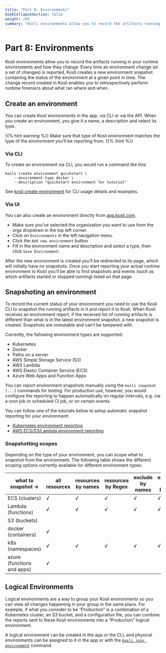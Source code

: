 ```yaml
---
title: "Part 8: Environments"
bookCollapseSection: false
weight: 280
summary: "Kosli environments allow you to record the artifacts running in your runtime environments and how they change. Every time an environment change (or a set of changes) is reported, Kosli creates a new environment snapshot containing the status of the environment at a given point in time. The change record created in Kosli enables you to retrospectively perform runtime forensics about what ran where and when."
---
```

# Part 8: Environments

Kosli environments allow you to record the artifacts running in your runtime environments and how they change. Every time an environment change (or a set of changes) is reported, Kosli creates a new environment snapshot containing the status of the environment at a given point in time. The change record created in Kosli enables you to retrospectively perform runtime forensics about what ran where and when.

## Create an environment

You can create Kosli environments in the app, via CLI or via the API. When you create an environment, you give it a name, a description and select its type. 

{{% hint warning %}}
Make sure that type of Kosli environment matches the type of the environment you'll be reporting from.
{{% /hint %}}

### Via CLI

To create an environment via CLI, you would run a command like this:

```shell {.command}
kosli create environment quickstart \
    --environment-type docker \
    --description "quickstart environment for tutorial"
```

See [kosli create environment](/client_reference/kosli_create_environment/) for CLI usage details and examples.

### Via UI

You can also create an environment directly from [app.kosli.com](https://app.kosli.com).

- Make sure you've selected the organization you want to use from the orgs dropdown in the top left corner.
- Click on `Environments` in the left navigation menu.
- Click the `Add new environment` button
- Fill in the environment name and description and select a type, then click `Save Environment`.


After the new environment is created you'll be redirected to its page, which will initially have no snapshots. Once you start reporting your actual runtime environment to Kosli you'll be able to find snapshots and events (such as which artifacts started or stopped running) listed on that page.

## Snapshoting an environment

To record the current status of your environment you need to use the Kosli CLI to snapshot the running artifacts in it and report it to Kosli. 
When Kosli receives an environment report, if the received list of running artifacts is different than what is in the latest environment snapshot, a new snapshot is created. Snapshots are immutable and can't be tampered with.

Currently, the following environment types are supported:
- Kubernetes
- Docker
- Paths on a server
- AWS Simple Storage Service (S3)
- AWS Lambda
- AWS Elastic Container Service (ECS)
- Azure Web Apps and Function Apps

You can report environment snapshots manually using the `kosli snapshot [...]` commands for testing. For production use, however,  you would configure the reporting to happen automatically on regular intervals, e.g. via a cron job or scheduled CI job, or on certain events. 

You can follow one of the tutorials below to setup automatic snapshot reporting for your environment:
- [Kubernetes environment reporting](/tutorials/report_k8s_envs)
- [AWS ECS/S3/Lambda environment reporting](/tutorials/report_aws_envs)

### Snapshotting scopes

Depending on the type of your environment, you can scope what to snapshot from the environment. The following table shows the different scoping options currently available for different environment types:

| what to snapshot ->        | all resources | resources by names | resources by Regex | exclude by names | exclude by Regex |
|----------------------------|---------------|--------------------|--------------------|------------------|------------------|
| ECS (clusters)             |       √       |          √         |          √         |         √        |         √        |
| Lambda (functions)         |       √       |          √         |          √         |         √        |         √        |
| S3 (buckets)               |               |                    |                    |                  |                  |
| docker (containers)        |       √       |                    |                    |                  |                  |
| k8s (namespaces)           |       √       |          √         |          √         |         √        |         √        |
| azure (functions and apps) |       √       |                    |                    |                  |                  |


## Logical Environments

Logical environments are a way to group your Kosli environments so you can view all changes happening in your group in the same place. For example, if what you consider to be “Production” is a combination of a Kubernetes cluster, an S3 bucket, and a configuration file, you can combine the reports sent to these Kosli environments into a “Production” logical environment.

A logical environment can be created in the app or the CLI, and physical environments can be assigned to it in the app or with the [`kosli join environment`](/client_reference/kosli_join_environment/) command.
